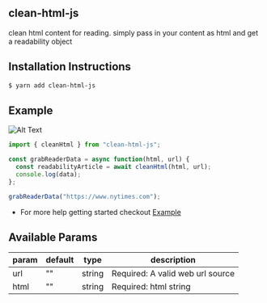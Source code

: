 ## clean-html-js

clean html content for reading. simply pass in your content as html and get a readability object

## Installation Instructions

```bash
$ yarn add clean-html-js
```

## Example

![Alt Text](https://i.imgur.com/WeROrao.gif)

```typescript
import { cleanHtml } from "clean-html-js";

const grabReaderData = async function(html, url) {
  const readabilityArticle = await cleanHtml(html, url);
  console.log(data);
};

grabReaderData("https://www.nytimes.com");
```

- For more help getting started checkout [Example](https://github.com/j-mendez/react-native-reader-example)

## Available Params

| param | default | type   | description                      |
| ----- | ------- | ------ | -------------------------------- |
| url   | ""      | string | Required: A valid web url source |
| html  | ""      | string | Required: html string            |

